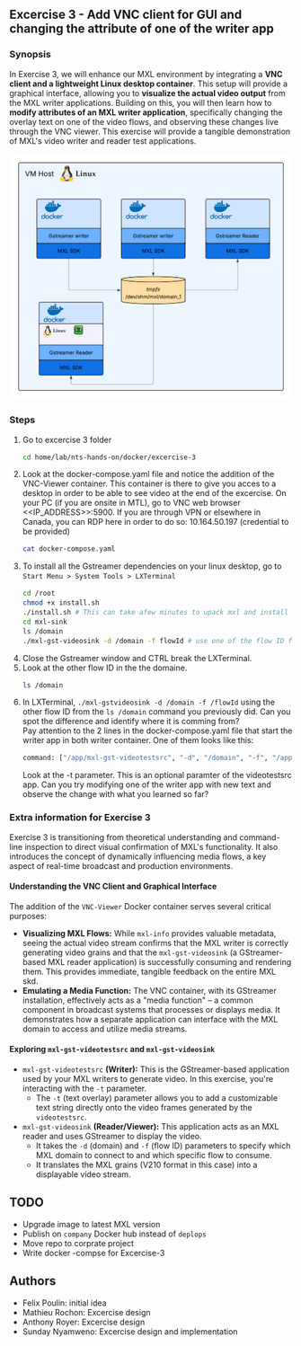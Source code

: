 ## Excercise 3 - Add VNC client for GUI and changing the attribute of one of the writer app

### Synopsis

In Exercise 3, we will enhance our MXL environment by integrating a **VNC client and a lightweight Linux desktop container**. This setup will provide a graphical interface, allowing you to **visualize the actual video output** from the MXL writer applications. Building on this, you will then learn how to **modify attributes of an MXL writer application**, specifically changing the overlay text on one of the video flows, and observing these changes live through the VNC viewer. This exercise will provide a tangible demonstration of MXL's video writer and reader test applications.

<img src="./exercise3.png" width="640">

### Steps

1. Go to excercise 3 folder  
   ```sh
   cd home/lab/nts-hands-on/docker/excercise-3
   ```
1. Look at the docker-compose.yaml file and notice the addition of the VNC-Viewer container. This container is there to give you acces to a desktop in order to be able to see video at the end of the excercise.
On your PC (if you are onsite in MTL), go to VNC web browser <<IP_ADDRESS>>:5900. If you are through VPN or elsewhere in Canada, you can RDP here in order to do so: 10.164.50.197 (credential to be provided)  
   ```sh
   cat docker-compose.yaml
   ```
1. To install all the Gstreamer dependencies on your linux desktop, go to `Start Menu > System Tools > LXTerminal`  
   ```sh
   cd /root
   chmod +x install.sh
   ./install.sh # This can take afew minutes to upack mxl and install gstreamer
   cd mxl-sink
   ls /domain
   ./mxl-gst-videosink -d /domain -f flowId # use one of the flow ID from the ls /domain command
   ```
1. Close the Gstreamer window and CTRL break the LXTerminal.  
1. Look at the other flow ID in the the domaine.  
   ```sh
   ls /domain
   ```
1. In LXTerminal, `./mxl-gstvideosink -d /domain -f /flowId` using the other flow ID from the `ls /domain` command you previously did. Can you spot the difference and identify where it is comming from?  
Pay attention to the 2 lines in the docker-compose.yaml file that start the writer app in both writer container. One of them looks like this:
   ```sh  
   command: ["/app/mxl-gst-videotestsrc", "-d", "/domain", "-f", "/app/v210_flow.json", "-t", "Original Flow"]
   ```
   Look at the -t parameter. This is an optional paramter of the videotestsrc app. Can you try modifying one of the writer app with new text and observe the change with what you learned so far?

### Extra information for Exercise 3
Exercise 3 is transitioning from theoretical understanding and command-line inspection to direct visual confirmation of MXL's functionality. It also introduces the concept of dynamically influencing media flows, a key aspect of real-time broadcast and production environments.

#### Understanding the VNC Client and Graphical Interface
The addition of the `VNC-Viewer` Docker container serves several critical purposes:

* **Visualizing MXL Flows:** While `mxl-info` provides valuable metadata, seeing the actual video stream confirms that the MXL writer is correctly generating video grains and that the `mxl-gst-videosink` (a GStreamer-based MXL reader application) is successfully consuming and rendering them. This provides immediate, tangible feedback on the entire MXL skd.
* **Emulating a Media Function:** The VNC container, with its GStreamer installation, effectively acts as a "media function" – a common component in broadcast systems that processes or displays media. It demonstrates how a separate application can interface with the MXL domain to access and utilize media streams.


#### Exploring `mxl-gst-videotestsrc` and `mxl-gst-videosink`  
* `mxl-gst-videotestsrc` **(Writer):** This is the GStreamer-based application used by your MXL writers to generate video. In this exercise, you're interacting with the `-t` parameter.
	* The `-t` (text overlay) parameter allows you to add a customizable text string directly onto the video frames generated by the `videotestsrc`.
* `mxl-gst-videosink` **(Reader/Viewer):** This application acts as an MXL reader and uses GStreamer to display the video.
	* It takes the `-d` (domain) and `-f` (flow ID) parameters to specify which MXL domain to connect to and which specific flow to consume.
	* It translates the MXL grains (V210 format in this case) into a displayable video stream.

## TODO

* Upgrade image to latest MXL version
* Publish on `company` Docker hub instead of `deplops`
* Move repo to corprate project
* Write docker -compse for Excercise-3

## Authors

* Felix Poulin: initial idea
* Mathieu Rochon: Excercise design
* Anthony Royer: Excercise design
* Sunday Nyamweno: Excercise design and implementation 
